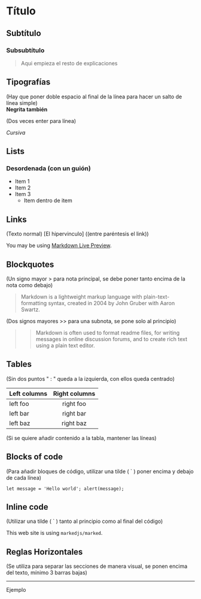 # Título
## Subtítulo
### Subsubtítulo
>Aqui empieza el resto de explicaciones 
>


## Tipografías

(Hay que poner doble espacio al final de la línea para hacer un salto de línea simple)  
__Negrita también__

(Dos veces enter para  línea)

*Cursiva*

## Lists

### Desordenada (con un guión)

- Item 1
- Item 2
- Item 3  
    - Item dentro de item


## Links 

(Texto normal) [El hipervinculo] ((entre paréntesis el link))

You may be using [Markdown Live Preview](https://markdownlivepreview.com/).  





## Blockquotes

(Un signo mayor > para nota principal, se debe poner tanto encima de la nota como debajo)

> Markdown is a lightweight markup language with plain-text-formatting syntax, created in 2004 by John Gruber with Aaron Swartz.
>

(Dos signos mayores >> para una subnota, se pone solo al principio)

>> Markdown is often used to format readme files, for writing messages in online discussion forums, and to create rich text using a plain text editor.



## Tables

(Sin dos puntos " : "  queda a la izquierda, con ellos queda centrado)

| Left columns  | Right columns |
| ------------- |:-------------:|
| left foo      | right foo     |
| left bar      | right bar     |
| left baz      | right baz     |

(Si se quiere añadir contenido a la tabla, mantener las líneas)



## Blocks of code

(Para añadir bloques de código, utilizar una tilde ( ` ) poner encima y debajo de cada línea)

`
let message = 'Hello world';
alert(message);
`

## Inline code

(Utilizar una tilde ( ` ) tanto al principio como al final del código)

This web site is using `markedjs/marked`.

## Reglas Horizontales

(Se utiliza para separar las secciones de manera visual, se ponen encima del texto, mínimo 3 barras bajas)

___
Ejemplo





